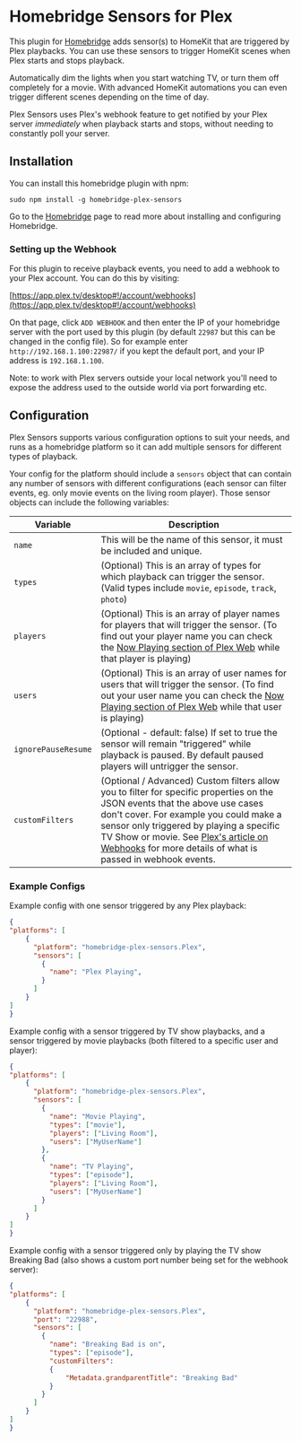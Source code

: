 # Homebridge Sensors for Plex

This plugin for [Homebridge](https://github.com/nfarina/homebridge) adds sensor(s) to HomeKit that are triggered by Plex playbacks.  You can use these sensors to trigger HomeKit scenes when Plex starts and stops playback.

Automatically dim the lights when you start watching TV, or turn them off completely for a movie.  With advanced HomeKit automations you can even trigger different scenes depending on the time of day.

Plex Sensors uses Plex's webhook feature to get notified by your Plex server _immediately_ when playback starts and stops, without needing to constantly poll your server.

## Installation

You can install this homebridge plugin with npm:

```
sudo npm install -g homebridge-plex-sensors
```

Go to the [Homebridge](https://github.com/nfarina/homebridge) page to read more about installing and configuring Homebridge.

### Setting up the Webhook

For this plugin to receive playback events, you need to add a webhook to your Plex account.  You can do this by visiting:

[https://app.plex.tv/desktop#!/account/webhooks](https://app.plex.tv/desktop#!/account/webhooks)

On that page, click `ADD WEBHOOK` and then enter the IP of your homebridge server with the port used by this plugin (by default `22987` but this can be changed in the config file).  So for example enter `http://192.168.1.100:22987/` if you kept the default port, and your IP address is `192.168.1.100`.

Note: to work with Plex servers outside your local network you'll need to expose the address used to the outside world via port forwarding etc.

## Configuration

Plex Sensors supports various configuration options to suit your needs, and runs as a homebridge platform so it can add multiple sensors for different types of playback.

Your config for the platform should include a `sensors` object that can contain any number of sensors with different configurations (each sensor can filter events, eg. only movie events on the living room player).  Those sensor objects can include the following variables:

Variable | Description
-------- | -----------
`name` | This will be the name of this sensor, it must be included and unique.
`types` | (Optional) This is an array of types for which playback can trigger the sensor. (Valid types include `movie`, `episode`, `track`, `photo`)
`players` | (Optional) This is an array of player names for players that will trigger the sensor. (To find out your player name you can check the [Now Playing section of Plex Web](https://app.plex.tv/desktop#!/status/playing) while that player is playing)
`users` | (Optional) This is an array of user names for users that will trigger the sensor. (To find out your user name you can check the [Now Playing section of Plex Web](https://app.plex.tv/desktop#!/status/playing) while that user is playing)
`ignorePauseResume` | (Optional - default: false) If set to true the sensor will remain "triggered" while playback is paused. By default paused players will untrigger the sensor.
`customFilters` | (Optional / Advanced) Custom filters allow you to filter for specific properties on the JSON events that the above use cases don't cover. For example you could make a sensor only triggered by playing a specific TV Show or movie. See [Plex's article on Webhooks](https://support.plex.tv/articles/115002267687-webhooks/) for more details of what is passed in webhook events.

### Example Configs

Example config with one sensor triggered by any Plex playback:
```json
{
"platforms": [
    {
      "platform": "homebridge-plex-sensors.Plex",
      "sensors": [
        {
          "name": "Plex Playing",
        }
      ]
    }
]
}
```

Example config with a sensor triggered by TV show playbacks, and a sensor triggered by movie playbacks (both filtered to a specific user and player):
```json
{
"platforms": [
    {
      "platform": "homebridge-plex-sensors.Plex",
      "sensors": [
        {
          "name": "Movie Playing",
          "types": ["movie"],
          "players": ["Living Room"],
          "users": ["MyUserName"]
        },
        {
          "name": "TV Playing",
          "types": ["episode"],
          "players": ["Living Room"],
          "users": ["MyUserName"]
        }
      ]
    }
]
}
```

Example config with a sensor triggered only by playing the TV show Breaking Bad (also shows a custom port number being set for the webhook server):
```json
{
"platforms": [
    {
      "platform": "homebridge-plex-sensors.Plex",
      "port": "22988",
      "sensors": [
        {
          "name": "Breaking Bad is on",
          "types": ["episode"],
          "customFilters":
          {
              "Metadata.grandparentTitle": "Breaking Bad"
          }
        }
      ]
    }
]
}
```
